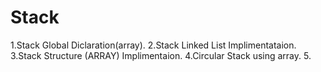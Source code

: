 # Stack

1.Stack Global Diclaration(array).
2.Stack Linked List Implimentataion.
3.Stack Structure (ARRAY) Implimentaion.
4.Circular Stack using array.
5.